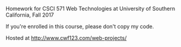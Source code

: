 Homework for CSCI 571 Web Technologies at University of Southern California, Fall 2017

If you're enrolled in this course, please don't copy my code.

Hosted at http://www.cwf123.com/web-projects/

